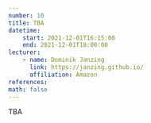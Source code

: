```yaml
---
number: 10
title: TBA
datetime:
    start: 2021-12-01T16:15:00
    end: 2021-12-01T18:00:00
lecturer: 
    - name: Dominik Janzing
      link: https://janzing.github.io/
      affiliation: Amazon
references:
math: false
---
```


TBA
